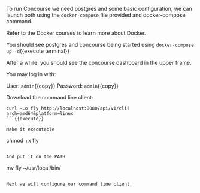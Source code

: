 To run Concourse we need postgres and some basic configuration, we can launch both using the `docker-compose` file provided and docker-compose command.

Refer to the Docker courses to learn more about Docker.

You should see postgres and concourse being started using `docker-compose up -d`{{execute terminal}}

After a while, you should see the concourse dashboard in the upper frame.

You may log in with:

User: `admin`{{copy}}
Password: `admin`{{copy}}

Download the command line client:

```
curl -Lo fly http://localhost:8080/api/v1/cli?arch=amd64&platform=linux
```{{execute}}

Make it executable

```
chmod +x fly
```{{execute}}

And put it on the PATH

```
mv fly ~/usr/local/bin/
```{{execute}}

Next we will configure our command line client.
